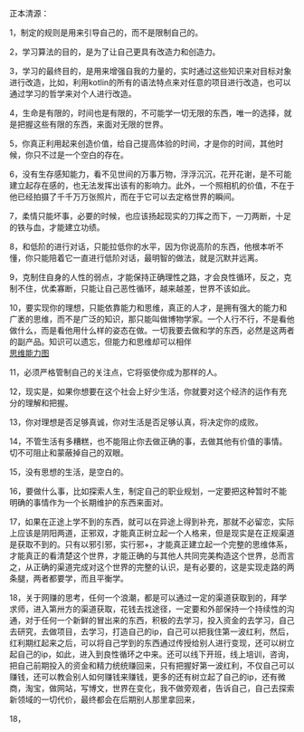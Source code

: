 正本清源：    

1，制定的规则是用来引导自己的，而不是限制自己的。    

2，学习算法的目的，是为了让自己更具有改造力和创造力。    

3，学习的最终目的，是用来增强自我的力量的，实时通过这些知识来对目标对象进行改造，比如，利用kotlin的所有的语法特点来对任意的项目进行改造，也可以通过学习的哲学来对个人进行改造。    

4，生命是有限的，时间也是有限的，不可能学一切无限的东西，唯一的选择，就是把握这些有限的东西，来面对无限的世界。    

5，你真正利用起来创造价值，给自己提高体验的时间，才是你的时间，其他时候，你只不过是一个空白的存在。     

6，没有生存感知能力，看不见世间的万事万物，浮浮沉沉，花开花谢，是不可能建立起存在感的，也无法发挥出该有的影响力。此外，一个照相机的价值，不在于他已经拍摄了千千万万张照片，而在于它可以去定格世界的瞬间。    

7，柔情只能坏事，必要的时候，也应该扬起现实的刀挥之而下，一刀两断，十足的铁与血，才能建立功绩。       

8，和低阶的进行对话，只能拉低你的水平，因为你说高阶的东西，他根本听不懂，你只能陪着它一直进行低阶对话，最明智的做法，就是沉默并远离。    

9，克制住自身的人性的弱点，才能保持正确理性之路，才会良性循环，反之，克制不住，优柔寡断，只能让自己恶性循环，越来越差，世界不该如此。     

10，要实现你的理想，只能依靠能力和思维，真正的人才，是拥有强大的能力和广袤的思维，而不是广泛的知识，那只能叫做博物学家。一个人行不行，不是看他做什么，而是看他用什么样的姿态在做。一切我要去做和学的东西，必然是这两者的副产品。知识可以遗忘，但能力和思维却可以相伴         
[思维能力图](https://github.com/booklibrary16/SafeguardWorld/blob/master/StrongAgain/TeachTW/FollowMeU/ThinkPic.md)      

11，必须严格管制自己的关注点，它将驱使你成为那样的人。     

12，现实是，如果你想要在这个社会上好少生活，你就要对这个经济的运作有充分的理解和把握。      

13，你对理想是否足够真诚，你对生活是否足够认真，将决定你的成败。     

14，不管生活有多糟糕，也不能阻止你去做正确的事，去做其他有价值的事情。切不可阻止和蒙蔽掉自己的双眼。      

15，没有思想的生活，是空白的。     

16，要做什么事，比如探索人生，制定自己的职业规划，一定要把这种暂时不能明确的事情作为一个长期维护的东西来面对。      

17，如果在正途上学不到的东西，就可以在异途上得到补充，那就不必留恋，实际上应该是阴阳两道，正邪双，才能真正树立起一个人格来，但是现实是在正规渠道是获取不到的。只有以邪引邪，实行邪+，才能真正建立起一个完整的思维体系，才能真正的看清楚这个世界，才能正确的与其他人共同完美构造这个世界，总而言之，从正确的渠道完成对这个世界的完整的认识，是有必要的，这是实现走路的两条腿，两者都要学，而且平衡学。    

18，关于网赚的思考，任何一个浪潮，都是可以通过一定的渠道获取到的，拜学求师，进入第卅方的渠道获取，花钱去找途径，一定要和外部保持一个持续性的沟通，对于任何一个新鲜的冒出来的东西，积极的去学习，投入资金的去学习，自己去研究，去做项目，去学习，打造自己的ip，自己可以把我住第一波红利，然后，红利期红起来之后，可以将自己学到的东西通过传授给别人进行变现，还可以树立起自己的ip，如此，进入到良性循环之中来。还可以线下开班，线上培训，咨询，把自己前期投入的资金和精力统统赚回来，只有把握好第一波红利，不仅自己可以赚钱，还可以教会别人如何赚钱来赚钱，更多的还有树立起了自己的ip，还有微商，淘宝，做网站，写博文，世界在变化，我不做旁观者，告诉自己，自己去探索新领域的一切代价，最终都会在后期别人那里拿回来，




18，


